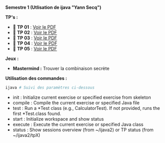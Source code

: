 **Semestre 1 (Utlisation de ijava "Yann Secq")**

**TP's :**

- 📄 **TP 01** : [Voir le PDF](https://raw.githubusercontent.com/donovaneHoute/IUT-Initiation_au_dev/main/ressources/docs/tp01.pdf)
- 📄 **TP 02** : [Voir le PDF](https://raw.githubusercontent.com/donovaneHoute/IUT-Initiation_au_dev/main/ressources/docs/tp02.pdf)
- 📄 **TP 03** : [Voir le PDF](https://raw.githubusercontent.com/donovaneHoute/IUT-Initiation_au_dev/main/ressources/docs/tp03.pdf)
- 📄 **TP 04** : [Voir le PDF](https://raw.githubusercontent.com/donovaneHoute/IUT-Initiation_au_dev/main/ressources/docs/tp04.pdf)
- 📄 **TP 05** : [Voir le PDF](https://raw.githubusercontent.com/donovaneHoute/IUT-Initiation_au_dev/main/ressources/docs/tp05.pdf)

**Jeux :**

- **Mastermind :** Trouver la combinaison secrète

**Utilisation des commandes :**
```bash
ijava # Suivi des paramètres ci-dessous
```
- init : Initialize current exercise or specified exercise from skeleton
- compile : Compile the current exercise or specified Java file
- test : Run a *Test class (e.g., CalculatorTest). If not provided, runs the first *Test.class found.
- start : Initialize workspace and show status
- execute : Execute the current exercise or specified Java class
- status : Show sessions overview (from ~/ijava2) or TP status (from ~/ijava2/tpX)

